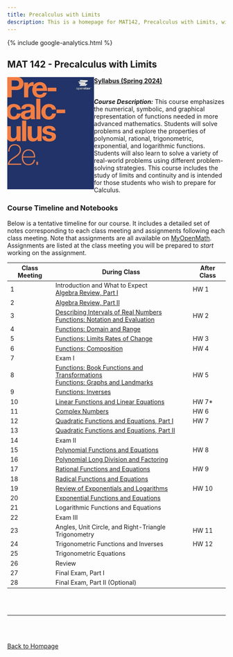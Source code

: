 ```yaml
---
title: Precalculus with Limits
description: This is a homepage for MAT142, Precalculus with Limits, with Dr. Gilbert at Southern New Hampshire University. This is a first-year course, designed to prepare students for future coursework in calculus. Themes running throughout the course include functions, graphs, landmarks of functions (roots, intercepts, discontinuities, etc.), and solutions of equations. A variety of function classes are considered, including linear, quadratic, general polynomial, rational, radical, exponential, logarithmic, and trigonometric. 
---
```


{% include google-analytics.html %}

## MAT 142 - Precalculus with Limits

<img src="/SiteFiles/OpenStaxPrecalc.jpg" align="left" width=200>[**Syllabus (Spring 2024)**](https://drive.google.com/file/d/1lXuFnwU7dSHKgeT0fy8Z80oagu9GuOFU/view?usp=sharing)<br/>
<br/>

***Course Description:*** This course emphasizes the numerical, symbolic, and graphical representation of functions needed in 
more advanced mathematics. Students will solve problems and explore the properties of polynomial, rational, trigonometric, 
exponential, and logarithmic functions. Students will also learn to solve a variety of real-world problems using different 
problem-solving strategies. This course includes the study of limits and continuity and is intended for those students who 
wish to prepare for Calculus.
<br/>

### Course Timeline and Notebooks

Below is a tentative timeline for our course. It includes a detailed set of notes corresponding to each class meeting and assignments following each class meeting. Note that assignments are all available on [MyOpenMath](https://www.myopenmath.com/). Assignments are listed at the class meeting you will be prepared to *start* working on the assignment.

| Class Meeting | During Class | After Class |
|---------------|--------------|-------------|
| 1 | Introduction and What to Expect <br/> [Algebra Review, Part I](https://colab.research.google.com/drive/1Nvgi5nWn7jdNs-kuWfXwP4WdSn_2wL6F?usp=sharing) | HW 1 |
| 2 | [Algebra Review, Part II](https://colab.research.google.com/drive/1wT-N3BgiEAXPzxwZmRiFpRJVzSO8kR1q?usp=sharing) |  |
| 3 | [Describing Intervals of Real Numbers <br/> Functions: Notation and Evaluation](https://colab.research.google.com/drive/1zAN56MDKnV6wna9oJJDhO6R3s-ziDj6W?usp=sharing) | HW 2 |
| 4 | [Functions: Domain and Range](https://colab.research.google.com/drive/11mTjdTFrDA6cfWeBB7twqhuZLp1vlS25?usp=sharing) |  |
| 5 | [Functions: Limits Rates of Change](https://colab.research.google.com/drive/1Mkds65rjErHLpQap9dKxlJLun75Gy86H?usp=sharing) | HW 3 |
| 6 | [Functions: Composition](https://colab.research.google.com/drive/13NRmELgisLsmU4gQ_04HovLvImWIi7Fi?usp=share_link) | HW 4 |
| 7 | Exam I |  |
| 8 | [Functions: Book Functions and Transformations <br/> Functions: Graphs and Landmarks](https://colab.research.google.com/drive/1XCXTnTQNmcP144rvddBAMBeMZIiCa2Wl?usp=sharing) | HW 5 |
| 9 | [Functions: Inverses](https://colab.research.google.com/drive/12ua2GIwJZBfdeC8ij8KRKOpUTXZRIZ7x?usp=sharing) |  |
| 10 | [Linear Functions and Linear Equations](https://colab.research.google.com/drive/1MHByP0lVp8AFJhi3Wn0OPggHXO_RZORu?usp=sharing) | HW 7* |
| 11 | [Complex Numbers](https://colab.research.google.com/drive/1HAfy8BJK7oS8YblnyT3ibgUDbgk4w1-m?usp=sharing) | HW 6 |
| 12 | [Quadratic Functions and Equations, Part I](https://colab.research.google.com/drive/1OpV7SZhRFOjiEMWYS4ANZgbnDbnR7ULW?usp=sharing) | HW 7 |
| 13 | [Quadratic Functions and Equations, Part II](https://colab.research.google.com/drive/1gkstJljMAkmJrpy8d3taw1adN9mzTb1C?usp=sharing) |  |
| 14 | Exam II |  |
| 15 | [Polynomial Functions and Equations](https://colab.research.google.com/drive/16WXe4JW_9mOXaypsjjFOQLXiyCwo670S?usp=sharing) | HW 8 |
| 16 | [Polynomial Long Division and Factoring](https://colab.research.google.com/drive/1x6ekxUxivcJkl-wE5vy_1N_qEOqNw7e6?usp=sharing) |  |
| 17 | [Rational Functions and Equations](https://colab.research.google.com/drive/1c38qQflCZUOnxLoZ1VKGIcrLyb5Cj19a?usp=sharing) | HW 9 |
| 18 | [Radical Functions and Equations](https://colab.research.google.com/drive/1gg6I0VoZTtwTWnsNfPoPwPy6MIsT8tC2?usp=sharing) |  |
| 19 | [Review of Exponentials and Logarithms](https://colab.research.google.com/drive/1isACeA2-a3K-1EL3JzT2WSHphsA1YGJH?usp=sharing) | HW 10 |
| 20 | [Exponential Functions and Equations](https://colab.research.google.com/drive/16tRvAbPBcMeZkpbe86OMoiT2p3LB-93i?usp=sharing) |  |
| 21 | Logarithmic Functions and Equations |  |
| 22 | Exam III |  |
| 23 | Angles, Unit Circle, and Right-Triangle Trigonometry | HW 11 |
| 24 | Trigonometric Functions and Inverses | HW 12 |
| 25 | Trigonometric Equations |  |
| 26 | Review |  |
| 27 | Final Exam, Part I |  |
| 28 | Final Exam, Part II (Optional) |  |

<br/>
<br/>

***

<br/>
<br/>

[Back to Hompage](https://agmath.github.io/)
